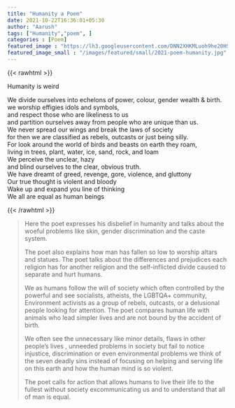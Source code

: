 ```yaml
---
title: "Humanity a Poem"
date: 2021-10-22T16:36:01+05:30
author: "Aarush"
tags: ["Humanity","poem", ]
categories : [Poem]
featured_image : "https://lh3.googleusercontent.com/DNN2XHKMLuoh9he20HSkR4fXxhOH17rUbA01PR4B_64mI3aAaPhDauavSVPDGPF1PPqRsHaDHWKOi8bwaelh7j0RZ9hiR7W7a3h99kHES2MJ7DXXCFwob6fbrVmvVamhkRglBhMbv3o"
featured_image_small : "/images/featured/small/2021-poem-humanity.jpg"
---
```

{{< rawhtml >}}
<p class="has-text-centered is-size-2">Humanity is weird</p>
<p class="has-text-centered">
We divide ourselves into echelons of power, colour, gender wealth & birth.<br>
we worship effigies idols and symbols,<br>
and respect those who are likeliness to us<br>
and partition ourselves away from people who are unique than us.<br>
We never spread our wings and break the laws of society<br>
for then we are classified as rebels, outcasts or just being silly.<br>
For look around the world of birds and beasts on earth they roam,<br>
living in trees, plant, water, ice, sand, rock, and loam<br>
We perceive the unclear, hazy<br>
and blind ourselves to the clear, obvious truth.<br>
We have dreamt of greed, revenge, gore, violence, and gluttony<br>
Our true thought is violent and bloody<br>
Wake up and expand you line of thinking<br>
We all are equal as human beings</p>
{{< /rawhtml >}}

>Here the poet expresses his disbelief in humanity and talks about the woeful problems like skin, gender discrimination and the caste system. 
>  
>The poet also explains how man has fallen so low to worship altars and statues. The poet talks about the differences and prejudices each religion has for another religion and the self-inflicted divide caused to separate and hurt humans.  
>  
>We as humans follow the will of society which often controlled by the powerful and see socialists, atheists, the LGBTQA+ community, Environment activists as a group of rebels, outcasts, or a delusional people looking for attention. The poet compares human life with animals who lead simpler lives and are not bound by the accident of birth.  
>  
>We often see the unnecessary like minor details, flaws in other people’s lives , unneeded problems in society but fail to notice injustice, discrimination or even environmental problems we think of the seven deadly sins instead of focusing on helping and serving life on this earth and how the human mind is so violent.  
>  
>The poet calls for action that allows humans to live their life to the fullest without society excommunicating us and to understand that all of man is equal.